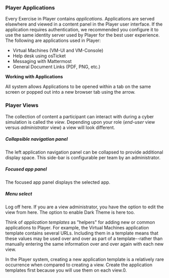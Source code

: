 
### Player Applications

Every Exercise in Player contains *applications*.  Applications are served elsewhere and viewed in a content panel in the Player user interface.  If the application requires authentication, we recommended you configure it to use the same identity server used by Player for the best user experience. The following are applications used in Player:

- Virtual Machines (VM-UI and VM-Console)
- Help desk using osTicket
- Messaging with Mattermost
- General Document Links (PDF, PNG, etc.)

**Working with Applications**

All system allows Applications to be opened within a tab on the same screen or popped out into a new browser tab using the arrow.

### Player Views

The collection of content a participant can interact with during a cyber simulation is called the _view_. Depending upon your role (*end-user* view  versus *administrator* view) a view will look different.

##### Collapsible navigation panel

The left application navigation panel can be collapsed to provide additional display space. This side-bar is configurable per team by an administrator.

##### Focused app panel

The focused app panel displays the selected app.

##### Menu select

Log off here. If you are a view administrator, you have the option to edit the view from here. The option to enable Dark Theme is here too.

Think of *application templates* as "helpers" for adding new or common applications to Player. For example, the Virtual Machines application template contains several URLs. Including them in a template means that these values may be used over and over as part of a template--rather than manually entering the same information over and over again with each new view. 

In the Player system, creating a new application template is a relatively rare occurrence when compared to creating a view. Create the application templates first because you will use them on each view.0.
